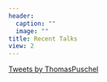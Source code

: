 ```yaml
---
header:
  caption: ""
  image: ""
title: Recent Talks
view: 2
---
```


<a class="twitter-timeline" href="https://twitter.com/ThomasPuschel?ref_src=twsrc%5Etfw">Tweets by ThomasPuschel</a> <script async src="https://platform.twitter.com/widgets.js" charset="utf-8"></script> 